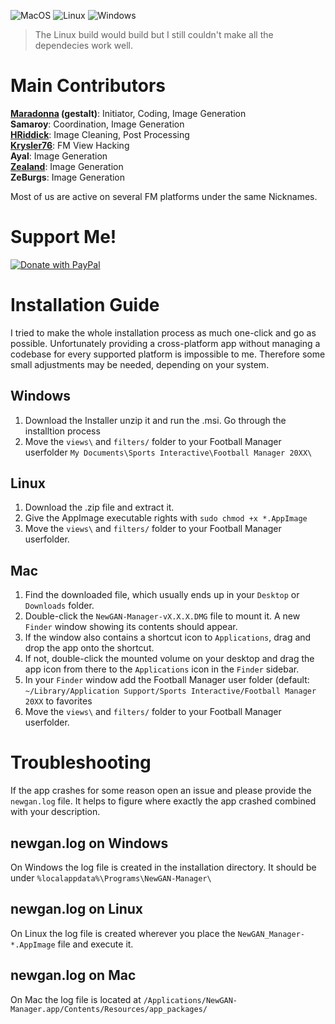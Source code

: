 ![MacOS](https://github.com/imfulee/NewGAN-Manager/workflows/MacOS/badge.svg)
![Linux](https://github.com/imfulee/NewGAN-Manager/workflows/Linux/badge.svg)
![Windows](https://github.com/imfulee/NewGAN-Manager/workflows/Windows/badge.svg)

> The Linux build would build but I still couldn't make all the dependecies work well. 

# Main Contributors
**[Maradonna](https://community.sigames.com/profile/50821-maradonna/) (gestalt)**: Initiator, Coding, Image Generation  
**Samaroy**: Coordination, Image Generation  
**[HRiddick](https://sortitoutsi.net/user/profile/137954)**: Image Cleaning, Post Processing  
**[Krysler76](https://community.sigames.com/profile/157461-krysler76/)**: FM View Hacking  
**Ayal**: Image Generation  
**[Zealand](https://www.youtube.com/user/FMBaseOfficial)**: Image Generation  
**ZeBurgs**: Image Generation  

Most of us are active on several FM platforms under the same Nicknames.

# Support Me!
[![Donate with PayPal](https://i.imgur.com/CKweDND.png)](https://www.paypal.com/paypalme/marcojott90)

# Installation Guide
I tried to make the whole installation process as much one-click and go as possible. Unfortunately providing a cross-platform app without managing a codebase for every supported platform is impossible to me. Therefore some small adjustments may be needed, depending on your system.

## Windows
1. Download the Installer unzip it and run the .msi. Go through the installtion process
2. Move the `views\` and `filters/` folder to your Football Manager userfolder `My Documents\Sports Interactive\Football Manager 20XX\`

## Linux
1. Download the .zip file and extract it.
2. Give the AppImage executable rights with `sudo chmod +x *.AppImage`
3. Move the `views\` and `filters/` folder to your Football Manager userfolder.

## Mac
1. Find the downloaded file, which usually ends up in your `Desktop` or `Downloads` folder.
2. Double-click the `NewGAN-Manager-vX.X.X.DMG` file to mount it. A new `Finder` window showing its contents should appear.
3. If the window also contains a shortcut icon to `Applications`, drag and drop the app onto the shortcut.
4. If not, double-click the mounted volume on your desktop and drag the app icon from there to the `Applications` icon in the `Finder` sidebar.
5. In your `Finder` window add the Football Manager user folder (default: `~/Library/Application Support/Sports Interactive/Football Manager 20XX` to favorites
6. Move the `views\` and `filters/` folder to your Football Manager userfolder.


# Troubleshooting
If the app crashes for some reason open an issue and please provide the `newgan.log` file. It helps to figure where exactly the app crashed combined with your description.

## newgan.log on Windows
On Windows the log file is created in the installation directory. It should be under `%localappdata%\Programs\NewGAN-Manager\`

## newgan.log on Linux
On Linux the log file is created wherever you place the `NewGAN_Manager-*.AppImage` file and execute it.

## newgan.log on Mac
On Mac the log file is located at `/Applications/NewGAN-Manager.app/Contents/Resources/app_packages/`
